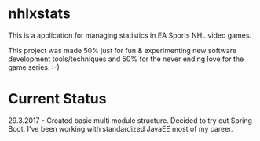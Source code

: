 # nhlxstats
This is a application for managing statistics in EA Sports NHL video games.

This project was made 50% just for fun & experimenting new software development tools/techniques and 50% for the never ending love for the game series. :-)

# Current Status
29.3.2017 - Created basic multi module structure. Decided to try out Spring Boot. I've been working with standardized JavaEE most of my career.
